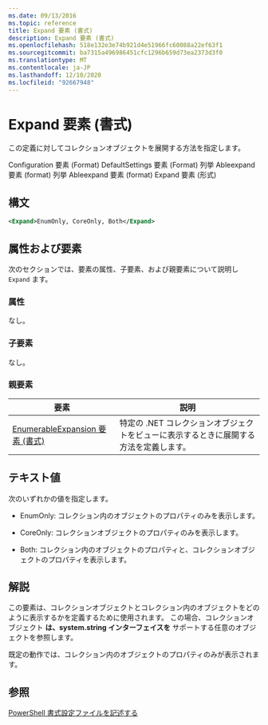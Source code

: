 ```yaml
---
ms.date: 09/13/2016
ms.topic: reference
title: Expand 要素 (書式)
description: Expand 要素 (書式)
ms.openlocfilehash: 518e132e3e74b921d4e51966fc60088a22ef63f1
ms.sourcegitcommit: ba7315a496986451cfc1296b659d73ea2373d3f0
ms.translationtype: MT
ms.contentlocale: ja-JP
ms.lasthandoff: 12/10/2020
ms.locfileid: "92667948"
---
```

# <a name="expand-element-format"></a>Expand 要素 (書式)

この定義に対してコレクションオブジェクトを展開する方法を指定します。

Configuration 要素 (Format) DefaultSettings 要素 (Format) 列挙 Ableexpand 要素 (format) 列挙 Ableexpand 要素 (format) Expand 要素 (形式)

## <a name="syntax"></a>構文

```xml
<Expand>EnumOnly, CoreOnly, Both</Expand>
```

## <a name="attributes-and-elements"></a>属性および要素

次のセクションでは、要素の属性、子要素、および親要素について説明し `Expand` ます。

### <a name="attributes"></a>属性

なし。

### <a name="child-elements"></a>子要素

なし。

### <a name="parent-elements"></a>親要素

|要素|説明|
|-------------|-----------------|
|[EnumerableExpansion 要素 (書式)](./enumerableexpansion-element-format.md)|特定の .NET コレクションオブジェクトをビューに表示するときに展開する方法を定義します。|

## <a name="text-value"></a>テキスト値

次のいずれかの値を指定します。

- EnumOnly: コレクション内のオブジェクトのプロパティのみを表示します。

- CoreOnly: コレクションオブジェクトのプロパティのみを表示します。

- Both: コレクション内のオブジェクトのプロパティと、コレクションオブジェクトのプロパティを表示します。

## <a name="remarks"></a>解説

この要素は、コレクションオブジェクトとコレクション内のオブジェクトをどのように表示するかを定義するために使用されます。 この場合、コレクションオブジェクト  **は、system.string インターフェイスを** サポートする任意のオブジェクトを参照します。

既定の動作では、コレクション内のオブジェクトのプロパティのみが表示されます。

## <a name="see-also"></a>参照

[PowerShell 書式設定ファイルを記述する](./writing-a-powershell-formatting-file.md)
